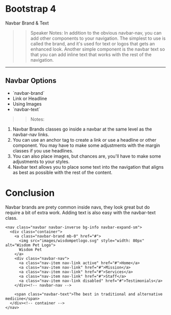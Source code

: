 <!-- .slide: data-state="title" -->
# Bootstrap 4
Navbar Brand & Text

> > Speaker Notes:
In addition to the obvious navbar-nav, you can add other components to your navigation. The simplest to use is called the brand, and it's used for text or logos that gets an enhanced look. Another simple component is the navbar text so that you can add inline text that works with the rest of the navigation.

---

<!-- .slide: data-state="hasicon" -->

## <i class="fa fa-bars"></i> Navbar Options
<ul>
	<li class="fragment">`navbar-brand`</li>
	<li class="fragment">Link or Headline</li>
	<li class="fragment">Using Images</li>
	<li class="fragment">`navbar-text`</li>
</ul>

> > Notes:
1. Navbar Brands classes go inside a navbar at the same level as the navbar-nav links.
1. You can use an anchor tag to create a link or use a headline or other component. You may have to make some adjustments with the margin classes if you use headlines.
1. You can also place images, but chances are, you'll have to make some adjustments  to your styles.
1. Navbar text allows you to place some text into the navigation that aligns as best as possible with the rest of the content.

# Conclusion
Navbar brands are prety common inside navs, they look great but do require a bit of extra work. Adding text is also easy with the navbar-text class.

```
<nav class="navbar navbar-inverse bg-info navbar-expand-sm">
  <div class="container">
    <a class="navbar-brand mb-0" href="#">
      <img src="images/wisdompetlogo.svg" style="width: 80px" alt="Wisdom Pet Logo">
      Wisdom Pet
    </a>
    <div class="navbar-nav">
      <a class="nav-item nav-link active" href="#">Home</a>
      <a class="nav-item nav-link" href="#">Mission</a>
      <a class="nav-item nav-link" href="#">Services</a>
      <a class="nav-item nav-link" href="#">Staff</a>
      <a class="nav-item nav-link disabled" href="#">Testimonials</a>
    </div><!-- navbar-nav -->

    <span class="navbar-text">The best in traditional and alternative medicine</span>
  </div><!-- container -->
</nav>
```
